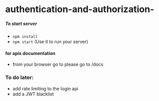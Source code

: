 # authentication-and-authorization-

##### To start server
- `npm install`
- `npm start` (Use it to run your server)

#### for apis documentation 
- from your browser go to please go to /docs


### To do later: 
- add rate limiting to the login api
- add a JWT blacklist  